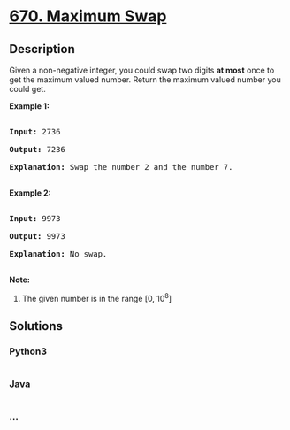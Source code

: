 # [670. Maximum Swap](https://leetcode.com/problems/maximum-swap)

## Description
<p>

Given a non-negative integer, you could swap two digits <b>at most</b> once to get the maximum valued number. Return the maximum valued number you could get.

</p>



<p><b>Example 1:</b><br />

<pre>

<b>Input:</b> 2736

<b>Output:</b> 7236

<b>Explanation:</b> Swap the number 2 and the number 7.

</pre>

</p>



<p><b>Example 2:</b><br />

<pre>

<b>Input:</b> 9973

<b>Output:</b> 9973

<b>Explanation:</b> No swap.

</pre>

</p>





<p><b>Note:</b><br>

<ol>

<li>The given number is in the range [0, 10<sup>8</sup>]</li>

</ol>

</p>


## Solutions


<!-- tabs:start -->

### **Python3**

```python

```

### **Java**

```java

```

### **...**
```

```

<!-- tabs:end -->
